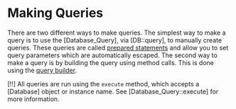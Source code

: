# Making Queries

There are two different ways to make queries. The simplest way to make a query is to use the [Database_Query], via [DB::query], to manually create queries. These queries are called [prepared statements](query/prepared) and allow you to set query parameters which are automatically escaped. The second way to make a query is by building the query using method calls. This is done using the [query builder](query/builder).

[!!] All queries are run using the `execute` method, which accepts a [Database] object or instance name. See [Database_Query::execute] for more information.